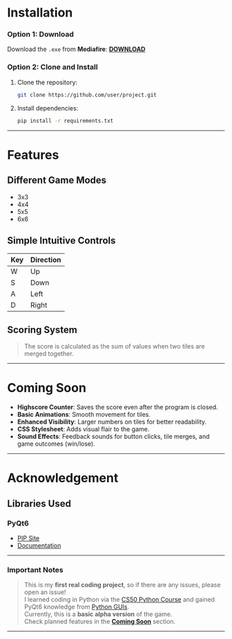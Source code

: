 
# Installation 

### Option 1: Download  
Download the `.exe` from **Mediafire**: **[DOWNLOAD](https://mediafire.com)**  

### Option 2: Clone and Install  
1. Clone the repository:  
   ```bash  
   git clone https://github.com/user/project.git  
   ```  
2. Install dependencies:  
   ```bash  
   pip install -r requirements.txt  
   ```  

---

# Features  

## Different Game Modes  
- 3x3  
- 4x4  
- 5x5  
- 6x6  

## Simple Intuitive Controls  
| Key | Direction |  
| --- | --------- |  
| W   | Up        |  
| S   | Down      |  
| A   | Left      |  
| D   | Right     |  

## Scoring System  
> The score is calculated as the sum of values when two tiles are merged together.  

---

# Coming Soon  

- **Highscore Counter**: Saves the score even after the program is closed.  
- **Basic Animations**: Smooth movement for tiles.  
- **Enhanced Visibility**: Larger numbers on tiles for better readability.  
- **CSS Stylesheet**: Adds visual flair to the game.  
- **Sound Effects**: Feedback sounds for button clicks, tile merges, and game outcomes (win/lose).  

---

# Acknowledgement  

## Libraries Used  
### PyQt6  
- [PIP Site](https://pypi.org/project/PyQt6/)  
- [Documentation](https://doc.qt.io/qtforpython-6/)  

---

### Important Notes  

> This is my **first real coding project**, so if there are any issues, please open an issue!  
> I learned coding in Python via the [CS50 Python Course](https://cs50.harvard.edu/python/2022/) and gained PyQt6 knowledge from [Python GUIs](https://www.pythonguis.com/pyqt6/).  
> Currently, this is a **basic alpha version** of the game.  
> Check planned features in the **[Coming Soon](#coming-soon)** section.  

---
